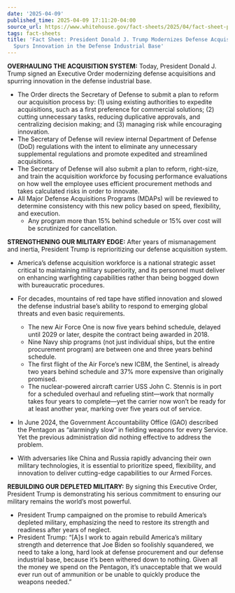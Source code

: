 ```yaml
---
date: '2025-04-09'
published_time: 2025-04-09 17:11:20-04:00
source_url: https://www.whitehouse.gov/fact-sheets/2025/04/fact-sheet-president-donald-j-trump-modernizes-defense-acquisitions-and-spurs-innovation-in-the-defense-industrial-base/
tags: fact-sheets
title: 'Fact Sheet: President Donald J. Trump Modernizes Defense Acquisitions and
  Spurs Innovation in the Defense Industrial Base'
---
```

 
**OVERHAULING THE ACQUISITION SYSTEM:** Today, President Donald J. Trump
signed an Executive Order modernizing defense acquisitions and spurring
innovation in the defense industrial base.

-   The Order directs the Secretary of Defense to submit a plan to
    reform our acquisition process by: (1) using existing authorities to
    expedite acquisitions, such as a first preference for commercial
    solutions; (2) cutting unnecessary tasks, reducing duplicative
    approvals, and centralizing decision making; and (3) managing risk
    while encouraging innovation.
-   The Secretary of Defense will review internal Department of Defense
    (DoD) regulations with the intent to eliminate any unnecessary
    supplemental regulations and promote expedited and streamlined
    acquisitions.
-   The Secretary of Defense will also submit a plan to reform,
    right-size, and train the acquisition workforce by focusing
    performance evaluations on how well the employee uses efficient
    procurement methods and takes calculated risks in order to innovate.
-   All Major Defense Acquisitions Programs (MDAPs) will be reviewed to
    determine consistency with this new policy based on speed,
    flexibility, and execution.
    -   Any program more than 15% behind schedule or 15% over cost will
        be scrutinized for cancellation.

**STRENGTHENING OUR MILITARY EDGE:** After years of mismanagement and
inertia, President Trump is reprioritizing our defense acquisition
system.

-   America’s defense acquisition workforce is a national strategic
    asset critical to maintaining military superiority, and its
    personnel must deliver on enhancing warfighting capabilities rather
    than being bogged down with bureaucratic procedures.
-   For decades, mountains of red tape have stifled innovation and
    slowed the defense industrial base’s ability to respond to emerging
    global threats and even basic requirements.
    -   The new Air Force One is now five years behind schedule, delayed
        until 2029 or later, despite the contract being awarded in 2018.

    <!-- -->

    -   Nine Navy ship programs (not just individual ships, but the
        entire procurement program) are between one and three years
        behind schedule.

    <!-- -->

    -   The first flight of the Air Force’s new ICBM, the Sentinel, is
        already two years behind schedule and 37% more expensive than
        originally promised.

    <!-- -->

    -   The nuclear-powered aircraft carrier USS John C. Stennis is in
        port for a scheduled overhaul and refueling stint—work that
        normally takes four years to complete—yet the carrier now won’t
        be ready for at least another year, marking over five years out
        of service.
-   In June 2024, the Government Accountability Office (GAO) described
    the Pentagon as “alarmingly slow” in fielding weapons for every
    Service. Yet the previous administration did nothing effective to
    address the problem.
-   With adversaries like China and Russia rapidly advancing their own
    military technologies, it is essential to prioritize speed,
    flexibility, and innovation to deliver cutting-edge capabilities to
    our Armed Forces.

**REBUILDING OUR DEPLETED MILITARY:** By signing this Executive Order,
President Trump is demonstrating his serious commitment to ensuring our
military remains the world’s most powerful. 

-   President Trump campaigned on the promise to rebuild America’s
    depleted military, emphasizing the need to restore its strength and
    readiness after years of neglect.
-   President Trump: “\[A\]s I work to again rebuild America’s military
    strength and deterrence that Joe Biden so foolishly squandered, we
    need to take a long, hard look at defense procurement and our
    defense industrial base, because it’s been withered down to nothing.
    Given all the money we spend on the Pentagon, it’s unacceptable that
    we would ever run out of ammunition or be unable to quickly produce
    the weapons needed.”
